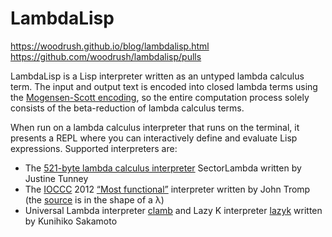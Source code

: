 # LambdaLisp

https://woodrush.github.io/blog/lambdalisp.html
https://github.com/woodrush/lambdalisp/pulls

LambdaLisp is a Lisp interpreter written as an untyped lambda calculus term. The input and output text is encoded into closed lambda terms using the [Mogensen-Scott encoding](https://en.wikipedia.org/wiki/Mogensen%E2%80%93Scott_encoding), so the entire computation process solely consists of the beta-reduction of lambda calculus terms.

When run on a lambda calculus interpreter that runs on the terminal, it presents a REPL where you can interactively define and evaluate Lisp expressions. Supported interpreters are:

- The [521-byte lambda calculus interpreter](https://justine.lol/lambda/) SectorLambda written by Justine Tunney
- The [IOCCC](https://www.ioccc.org/) 2012 [“Most functional”](https://www.ioccc.org/2012/tromp/hint.html) interpreter written by John Tromp (the [source](https://www.ioccc.org/2012/tromp/tromp.c) is in the shape of a λ)
- Universal Lambda interpreter [clamb](https://github.com/irori/clamb) and Lazy K interpreter [lazyk](https://github.com/irori/lazyk) written by Kunihiko Sakamoto